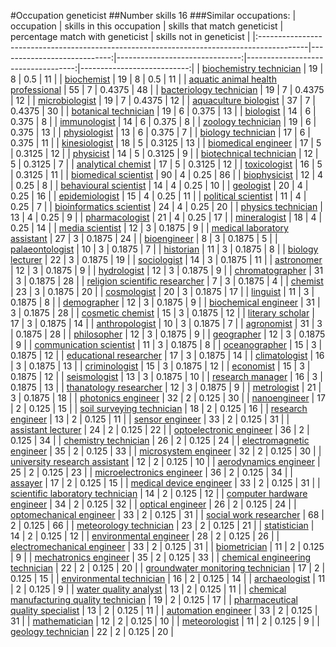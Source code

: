 #Occupation geneticist
##Number skills 16
###Similar occupations:
| occupation                                                                                |   skills in this occupation |   skills that match geneticist |   percentage match with geneticist |   skills not in geneticist |
|:------------------------------------------------------------------------------------------|----------------------------:|-------------------------------:|-----------------------------------:|---------------------------:|
| [biochemistry technician](biochemistry_technician.md)                                     |                          19 |                              8 |                             0.5    |                         11 |
| [biochemist](biochemist.md)                                                               |                          19 |                              8 |                             0.5    |                         11 |
| [aquatic animal health professional](aquatic_animal_health_professional.md)               |                          55 |                              7 |                             0.4375 |                         48 |
| [bacteriology technician](bacteriology_technician.md)                                     |                          19 |                              7 |                             0.4375 |                         12 |
| [microbiologist](microbiologist.md)                                                       |                          19 |                              7 |                             0.4375 |                         12 |
| [aquaculture biologist](aquaculture_biologist.md)                                         |                          37 |                              7 |                             0.4375 |                         30 |
| [botanical technician](botanical_technician.md)                                           |                          19 |                              6 |                             0.375  |                         13 |
| [biologist](biologist.md)                                                                 |                          14 |                              6 |                             0.375  |                          8 |
| [immunologist](immunologist.md)                                                           |                          14 |                              6 |                             0.375  |                          8 |
| [zoology technician](zoology_technician.md)                                               |                          19 |                              6 |                             0.375  |                         13 |
| [physiologist](physiologist.md)                                                           |                          13 |                              6 |                             0.375  |                          7 |
| [biology technician](biology_technician.md)                                               |                          17 |                              6 |                             0.375  |                         11 |
| [kinesiologist](kinesiologist.md)                                                         |                          18 |                              5 |                             0.3125 |                         13 |
| [biomedical engineer](biomedical_engineer.md)                                             |                          17 |                              5 |                             0.3125 |                         12 |
| [physicist](physicist.md)                                                                 |                          14 |                              5 |                             0.3125 |                          9 |
| [biotechnical technician](biotechnical_technician.md)                                     |                          12 |                              5 |                             0.3125 |                          7 |
| [analytical chemist](analytical_chemist.md)                                               |                          17 |                              5 |                             0.3125 |                         12 |
| [toxicologist](toxicologist.md)                                                           |                          16 |                              5 |                             0.3125 |                         11 |
| [biomedical scientist](biomedical_scientist.md)                                           |                          90 |                              4 |                             0.25   |                         86 |
| [biophysicist](biophysicist.md)                                                           |                          12 |                              4 |                             0.25   |                          8 |
| [behavioural scientist](behavioural_scientist.md)                                         |                          14 |                              4 |                             0.25   |                         10 |
| [geologist](geologist.md)                                                                 |                          20 |                              4 |                             0.25   |                         16 |
| [epidemiologist](epidemiologist.md)                                                       |                          15 |                              4 |                             0.25   |                         11 |
| [political scientist](political_scientist.md)                                             |                          11 |                              4 |                             0.25   |                          7 |
| [bioinformatics scientist](bioinformatics_scientist.md)                                   |                          24 |                              4 |                             0.25   |                         20 |
| [physics technician](physics_technician.md)                                               |                          13 |                              4 |                             0.25   |                          9 |
| [pharmacologist](pharmacologist.md)                                                       |                          21 |                              4 |                             0.25   |                         17 |
| [mineralogist](mineralogist.md)                                                           |                          18 |                              4 |                             0.25   |                         14 |
| [media scientist](media_scientist.md)                                                     |                          12 |                              3 |                             0.1875 |                          9 |
| [medical laboratory assistant](medical_laboratory_assistant.md)                           |                          27 |                              3 |                             0.1875 |                         24 |
| [bioengineer](bioengineer.md)                                                             |                           8 |                              3 |                             0.1875 |                          5 |
| [palaeontologist](palaeontologist.md)                                                     |                          10 |                              3 |                             0.1875 |                          7 |
| [historian](historian.md)                                                                 |                          11 |                              3 |                             0.1875 |                          8 |
| [biology lecturer](biology_lecturer.md)                                                   |                          22 |                              3 |                             0.1875 |                         19 |
| [sociologist](sociologist.md)                                                             |                          14 |                              3 |                             0.1875 |                         11 |
| [astronomer](astronomer.md)                                                               |                          12 |                              3 |                             0.1875 |                          9 |
| [hydrologist](hydrologist.md)                                                             |                          12 |                              3 |                             0.1875 |                          9 |
| [chromatographer](chromatographer.md)                                                     |                          31 |                              3 |                             0.1875 |                         28 |
| [religion scientific researcher](religion_scientific_researcher.md)                       |                           7 |                              3 |                             0.1875 |                          4 |
| [chemist](chemist.md)                                                                     |                          23 |                              3 |                             0.1875 |                         20 |
| [cosmologist](cosmologist.md)                                                             |                          20 |                              3 |                             0.1875 |                         17 |
| [linguist](linguist.md)                                                                   |                          11 |                              3 |                             0.1875 |                          8 |
| [demographer](demographer.md)                                                             |                          12 |                              3 |                             0.1875 |                          9 |
| [biochemical engineer](biochemical_engineer.md)                                           |                          31 |                              3 |                             0.1875 |                         28 |
| [cosmetic chemist](cosmetic_chemist.md)                                                   |                          15 |                              3 |                             0.1875 |                         12 |
| [literary scholar](literary_scholar.md)                                                   |                          17 |                              3 |                             0.1875 |                         14 |
| [anthropologist](anthropologist.md)                                                       |                          10 |                              3 |                             0.1875 |                          7 |
| [agronomist](agronomist.md)                                                               |                          31 |                              3 |                             0.1875 |                         28 |
| [philosopher](philosopher.md)                                                             |                          12 |                              3 |                             0.1875 |                          9 |
| [geographer](geographer.md)                                                               |                          12 |                              3 |                             0.1875 |                          9 |
| [communication scientist](communication_scientist.md)                                     |                          11 |                              3 |                             0.1875 |                          8 |
| [oceanographer](oceanographer.md)                                                         |                          15 |                              3 |                             0.1875 |                         12 |
| [educational researcher](educational_researcher.md)                                       |                          17 |                              3 |                             0.1875 |                         14 |
| [climatologist](climatologist.md)                                                         |                          16 |                              3 |                             0.1875 |                         13 |
| [criminologist](criminologist.md)                                                         |                          15 |                              3 |                             0.1875 |                         12 |
| [economist](economist.md)                                                                 |                          15 |                              3 |                             0.1875 |                         12 |
| [seismologist](seismologist.md)                                                           |                          13 |                              3 |                             0.1875 |                         10 |
| [research manager](research_manager.md)                                                   |                          16 |                              3 |                             0.1875 |                         13 |
| [thanatology researcher](thanatology_researcher.md)                                       |                          12 |                              3 |                             0.1875 |                          9 |
| [metrologist](metrologist.md)                                                             |                          21 |                              3 |                             0.1875 |                         18 |
| [photonics engineer](photonics_engineer.md)                                               |                          32 |                              2 |                             0.125  |                         30 |
| [nanoengineer](nanoengineer.md)                                                           |                          17 |                              2 |                             0.125  |                         15 |
| [soil surveying technician](soil_surveying_technician.md)                                 |                          18 |                              2 |                             0.125  |                         16 |
| [research engineer](research_engineer.md)                                                 |                          13 |                              2 |                             0.125  |                         11 |
| [sensor engineer](sensor_engineer.md)                                                     |                          33 |                              2 |                             0.125  |                         31 |
| [assistant lecturer](assistant_lecturer.md)                                               |                          24 |                              2 |                             0.125  |                         22 |
| [optoelectronic engineer](optoelectronic_engineer.md)                                     |                          36 |                              2 |                             0.125  |                         34 |
| [chemistry technician](chemistry_technician.md)                                           |                          26 |                              2 |                             0.125  |                         24 |
| [electromagnetic engineer](electromagnetic_engineer.md)                                   |                          35 |                              2 |                             0.125  |                         33 |
| [microsystem engineer](microsystem_engineer.md)                                           |                          32 |                              2 |                             0.125  |                         30 |
| [university research assistant](university_research_assistant.md)                         |                          12 |                              2 |                             0.125  |                         10 |
| [aerodynamics engineer](aerodynamics_engineer.md)                                         |                          25 |                              2 |                             0.125  |                         23 |
| [microelectronics engineer](microelectronics_engineer.md)                                 |                          36 |                              2 |                             0.125  |                         34 |
| [assayer](assayer.md)                                                                     |                          17 |                              2 |                             0.125  |                         15 |
| [medical device engineer](medical_device_engineer.md)                                     |                          33 |                              2 |                             0.125  |                         31 |
| [scientific laboratory technician](scientific_laboratory_technician.md)                   |                          14 |                              2 |                             0.125  |                         12 |
| [computer hardware engineer](computer_hardware_engineer.md)                               |                          34 |                              2 |                             0.125  |                         32 |
| [optical engineer](optical_engineer.md)                                                   |                          26 |                              2 |                             0.125  |                         24 |
| [optomechanical engineer](optomechanical_engineer.md)                                     |                          33 |                              2 |                             0.125  |                         31 |
| [social work researcher](social_work_researcher.md)                                       |                          68 |                              2 |                             0.125  |                         66 |
| [meteorology technician](meteorology_technician.md)                                       |                          23 |                              2 |                             0.125  |                         21 |
| [statistician](statistician.md)                                                           |                          14 |                              2 |                             0.125  |                         12 |
| [environmental engineer](environmental_engineer.md)                                       |                          28 |                              2 |                             0.125  |                         26 |
| [electromechanical engineer](electromechanical_engineer.md)                               |                          33 |                              2 |                             0.125  |                         31 |
| [biometrician](biometrician.md)                                                           |                          11 |                              2 |                             0.125  |                          9 |
| [mechatronics engineer](mechatronics_engineer.md)                                         |                          35 |                              2 |                             0.125  |                         33 |
| [chemical engineering technician](chemical_engineering_technician.md)                     |                          22 |                              2 |                             0.125  |                         20 |
| [groundwater monitoring technician](groundwater_monitoring_technician.md)                 |                          17 |                              2 |                             0.125  |                         15 |
| [environmental technician](environmental_technician.md)                                   |                          16 |                              2 |                             0.125  |                         14 |
| [archaeologist](archaeologist.md)                                                         |                          11 |                              2 |                             0.125  |                          9 |
| [water quality analyst](water_quality_analyst.md)                                         |                          13 |                              2 |                             0.125  |                         11 |
| [chemical manufacturing quality technician](chemical_manufacturing_quality_technician.md) |                          19 |                              2 |                             0.125  |                         17 |
| [pharmaceutical quality specialist](pharmaceutical_quality_specialist.md)                 |                          13 |                              2 |                             0.125  |                         11 |
| [automation engineer](automation_engineer.md)                                             |                          33 |                              2 |                             0.125  |                         31 |
| [mathematician](mathematician.md)                                                         |                          12 |                              2 |                             0.125  |                         10 |
| [meteorologist](meteorologist.md)                                                         |                          11 |                              2 |                             0.125  |                          9 |
| [geology technician](geology_technician.md)                                               |                          22 |                              2 |                             0.125  |                         20 |
